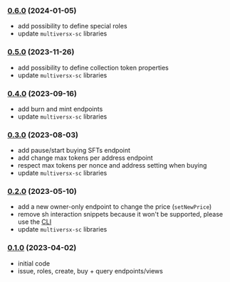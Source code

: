 ### [0.6.0](https://github.com/ElvenTools/elven-tools-sft-smart-contract/releases/tag/v0.6.0) (2024-01-05)
- add possibility to define special roles
- update `multiversx-sc` libraries

### [0.5.0](https://github.com/ElvenTools/elven-tools-sft-smart-contract/releases/tag/v0.5.0) (2023-11-26)
- add possibility to define collection token properties
- update `multiversx-sc` libraries

### [0.4.0](https://github.com/ElvenTools/elven-tools-sft-smart-contract/releases/tag/v0.4.0) (2023-09-16)
- add burn and mint endpoints
- update `multiversx-sc` libraries

### [0.3.0](https://github.com/ElvenTools/elven-tools-sft-smart-contract/releases/tag/v0.3.0) (2023-08-03)
- add pause/start buying SFTs endpoint
- add change max tokens per address endpoint
- respect max tokens per nonce and address setting when buying
- update `multiversx-sc` libraries

### [0.2.0](https://github.com/ElvenTools/elven-tools-sft-smart-contract/releases/tag/v0.2.0) (2023-05-10)
- add a new owner-only endpoint to change the price (`setNewPrice`)
- remove sh interaction snippets because it won't be supported, please use the [CLI](https://www.npmjs.com/package/elven-tools)
- update `multiversx-sc` libraries

### [0.1.0](https://github.com/ElvenTools/elven-tools-sft-smart-contract/releases/tag/v0.1.0) (2023-04-02)
- initial code
- issue, roles, create, buy + query endpoints/views
